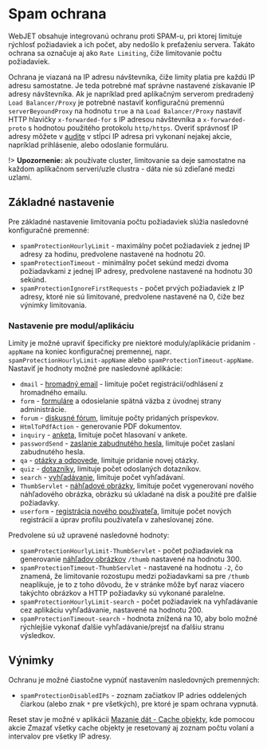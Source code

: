 # Spam ochrana

WebJET obsahuje integrovanú ochranu proti SPAM-u, pri ktorej limituje rýchlosť požiadaviek a ich počet, aby nedošlo k preťaženiu servera. Takáto ochrana sa označuje aj ako `Rate Limiting`, čiže limitovanie počtu požiadaviek.

Ochrana je viazaná na IP adresu návštevníka, čiže limity platia pre každú IP adresu samostatne. Je teda potrebné mať správne nastavené získavanie IP adresy návštevníka. Ak je napríklad pred aplikačným serverom predradený `Load Balancer/Proxy` je potrebné nastaviť konfiguračnú premennú `serverBeyoundProxy` na hodnotu `true` a na `Load Balancer/Proxy` nastaviť HTTP hlavičky `x-forwarded-for` s IP adresou návštevníka a `x-forwarded-proto` s hodnotou použitého protokolu `http/https`. Overiť správnosť IP adresy môžete v [audite](../../sysadmin/audit/README.md) v stĺpci IP adresa pri vykonaní nejakej akcie, napríklad prihlásenie, alebo odoslanie formuláru.

!> **Upozornenie:** ak používate cluster, limitovanie sa deje samostatne na každom aplikačnom serveri/uzle clustra - dáta nie sú zdieľané medzi uzlami.

## Základné nastavenie

Pre základné nastavenie limitovania počtu požiadaviek slúžia nasledovné konfiguračné premenné:

- `spamProtectionHourlyLimit` - maximálny počet požiadaviek z jednej IP adresy za hodinu, predvolene nastavené na hodnotu 20.
- `spamProtectionTimeout` - minimálny počet sekúnd medzi dvoma požiadavkami z jednej IP adresy, predvolene nastavené na hodnotu 30 sekúnd.
- `spamProtectionIgnoreFirstRequests` - počet prvých požiadaviek z IP adresy, ktoré nie sú limitované, predvolene nastavené na 0, čiže bez výnimky limitovania.

### Nastavenie pre modul/aplikáciu

Limity je možné upraviť špecificky pre niektoré moduly/aplikácie pridaním `-appName` na koniec konfiguračnej premennej, napr. `spamProtectionHourlyLimit-appName` alebo `spamProtectionTimeout-appName`. Nastaviť je hodnoty možné pre nasledovné aplikácie:

- `dmail` - [hromadný email](../../redactor/apps/dmail/form/README.md) - limituje počet registrácií/odhlásení z hromadného emailu.
- `form` - [formuláre](../../redactor/apps/form/README.md) a odosielanie spätná väzba z úvodnej strany administrácie.
- `forum` - [diskusné fórum](../../redactor/apps/forum/README.md), limituje počty pridaných príspevkov.
- `HtmlToPdfAction` - generovanie PDF dokumentov.
- `inquiry` - [anketa](../../redactor/apps/inquiry/README.md), limituje počet hlasovaní v ankete.
- `passwordSend` - [zaslanie zabudnutého hesla](../../redactor/admin/password-recovery/README.md), limituje počet zaslaní zabudnutého hesla.
- `qa` - [otázky a odpovede](../../redactor/apps/qa/README.md), limituje pridanie novej otázky.
- `quiz` - [dotazníky](../../redactor/apps/quiz/README.md), limituje počet odoslaných dotazníkov.
- `search` - [vyhľadávanie](../../redactor/apps/search/README.md), limituje počet vyhľadávaní.
- `ThumbServlet` - [náhľadové obrázky](../../frontend/thumb-servlet/README.md), limituje počet vygenerovaní nového náhľadového obrázka, obrázku sú ukladané na disk a použité pre ďalšie požiadavky.
- `userform` - [registrácia nového používateľa](../../redactor/zaheslovana-zona/README.md), limituje počet nových registrácií a úprav profilu používateľa v zaheslovanej zóne.

Predvolene sú už upravené nasledovné hodnoty:

- `spamProtectionHourlyLimit-ThumbServlet` - počet požiadaviek na generovanie [náhľadov obrázkov](../../frontend/thumb-servlet/README.md) `/thumb` nastavené na hodnotu 300.
- `spamProtectionTimeout-ThumbServlet` - nastavené na hodnotu `-2`, čo znamená, že limitovanie rozostupu medzi požiadavkami sa pre `/thumb` neaplikuje, je to z toho dôvodu, že v stránke môže byť naraz viacero takýchto obrázkov a HTTP požiadavky sú vykonané paralelne.
- `spamProtectionHourlyLimit-search` - počet požiadaviek na vyhľadávanie cez aplikáciu vyhľadávanie, nastavené na hodnotu 200.
- `spamProtectionTimeout-search` - hodnota znížená na 10, aby bolo možné rýchlejšie vykonať ďalšie vyhľadávanie/prejsť na ďalšiu stranu výsledkov.

## Výnimky

Ochranu je možné čiastočne vypnúť nastavením nasledovných premenných:

- `spamProtectionDisabledIPs` - zoznam začiatkov IP adries oddelených čiarkou (alebo znak `*` pre všetkých), pre ktoré je spam ochrana vypnutá.

Reset stav je možné v aplikácii [Mazanie dát - Cache objekty](../../sysadmin/data-deleting/README.md), kde pomocou akcie Zmazať všetky cache objekty je resetovaný aj zoznam počtu volaní a intervalov pre všetky IP adresy.
